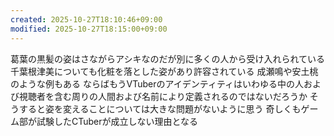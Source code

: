 ```yaml
---
created: 2025-10-27T18:10:46+09:00
modified: 2025-10-27T18:15:00+09:00
---
```


葛葉の黒髪の姿はさながらアシキなのだが別に多くの人から受け入れられている
千葉根津美についても化粧を落とした姿があり許容されている
成瀬鳴や安土桃のような例もある
ならばもうVTuberのアイデンティティはいわゆる中の人および視聴者を含む周りの人間および名前により定義されるのではないだろうか
そうすると姿を変えることについては大きな問題がないように思う
奇しくもゲーム部が試験したCTuberが成立しない理由となる
